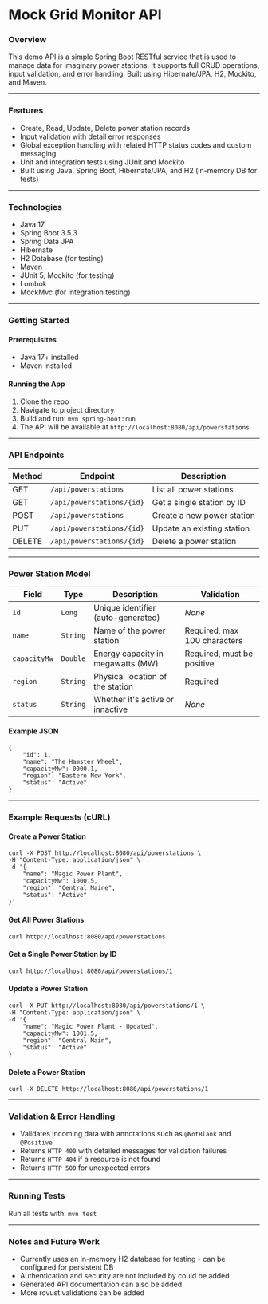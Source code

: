 # Mock Grid Monitor API
### Overview

This demo API is a simple Spring Boot RESTful service that is used to manage data for imaginary power stations. It supports full CRUD operations, input validation, and error handling. Built using Hibernate/JPA, H2, Mockito, and Maven.

---

### Features
- Create, Read, Update, Delete power station records
- Input validation with detail error responses
- Global exception handling with related HTTP status codes and custom messaging
- Unit and integration tests using JUnit and Mockito
- Built using Java, Spring Boot, Hibernate/JPA, and H2 (in-memory DB for tests)

---

### Technologies
- Java 17
- Spring Boot 3.5.3
- Spring Data JPA
- Hibernate
- H2 Database (for testing)
- Maven
- JUnit 5, Mockito (for testing)
- Lombok
- MockMvc (for integration testing)

---

### Getting Started
#### Prrerequisites
- Java 17+ installed
- Maven installed
#### Running the App
1. Clone the repo
2. Navigate to project directory
3. Build and run: `mvn spring-boot:run`
4. The API will be available at `http://localhost:8080/api/powerstations`

---

### API Endpoints

| Method | Endpoint                  | Description                |
|--------|---------------------------|----------------------------|
| GET    | `/api/powerstations`      | List all power stations    |
| GET    | `/api/powerstations/{id}` | Get a single station by ID |
| POST   | `/api/powerstations`      | Create a new power station |
| PUT    | `/api/powerstations/{id}` | Update an existing station |
| DELETE | `/api/powerstations/{id}` | Delete a power station     |

---

### Power Station Model

| Field        | Type     | Description                        | Validation                   |
|--------------|----------|------------------------------------|------------------------------|
| `id`         | `Long`   | Unique identifier (auto-generated) | *None*                       |
| `name`       | `String` | Name of the power station          | Required, max 100 characters |
| `capacityMw` | `Double` | Energy capacity in megawatts (MW)  | Required, must be positive   |
| `region`     | `String` | Physical location of the station   | Required                     |
| `status`     | `String` | Whether it's active or innactive   | *None*                       |

#### Example JSON
```
{
    "id": 1,
    "name": "The Hamster Wheel",
    "capacityMw": 0000.1,
    "region": "Eastern New York",
    "status": "Active"
}
```

---

### Example Requests (cURL)

#### Create a Power Station
```
curl -X POST http://localhost:8080/api/powerstations \
-H "Content-Type: application/json" \
-d '{
    "name": "Magic Power Plant",
    "capacityMw": 1000.5,
    "region": "Central Maine",
    "status": "Active"
}'
```

#### Get All Power Stations
```
curl http://localhost:8080/api/powerstations
```

#### Get a Single Power Station by ID
```
curl http://localhost:8080/api/powerstations/1
```

#### Update a Power Station
```
curl -X PUT http://localhost:8080/api/powerstations/1 \
-H "Content-Type: application/json" \
-d '{
    "name": "Magic Power Plant - Updated",
    "capacityMw": 1001.5,
    "region": "Central Main",
    "status": "Active"
}'
```

#### Delete a Power Station
```
curl -X DELETE http://localhost:8080/api/powerstations/1
```

---

### Validation & Error Handling
- Validates incoming data with annotations such as `@NotBlank` and `@Positive`
- Returns `HTTP 400` with detailed messages for validation failures
- Returns `HTTP 404` if a resource is not found
- Returns `HTTP 500` for unexpected errors

---

### Running Tests
Run all tests with: `mvn test`

---

### Notes and Future Work
- Currently uses an in-memory H2 database for testing - can be configured for persistent DB
- Authentication and security are not included by could be added
- Generated API documentation can also be added
- More rovust validations can be added